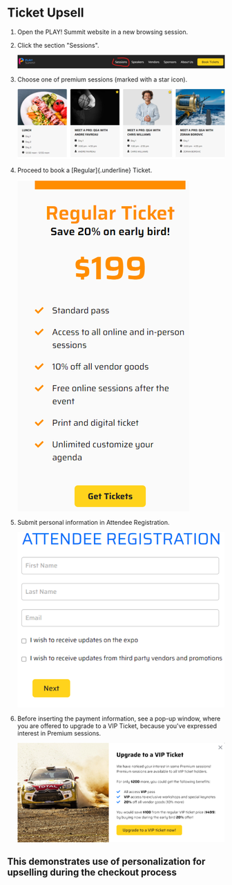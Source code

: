# Ticket Upsell

1. Open the PLAY! Summit website in a new browsing session. 

1. Click the section "Sessions".

    ![Sessions section](./media/image1.png)

1. Choose one of premium sessions (marked with a star icon).

    ![Premium session](./media/image2.png)

1. Proceed to book a [Regular]{.underline} Ticket.

    ![Regular ticket](./media/image3.png)

1. Submit personal information in Attendee Registration.

    ![Registration ](./media/image4.png)

1. Before inserting the payment information, see a pop-up window, where
    you are offered to upgrade to a VIP Ticket, because you've expressed
    interest in Premium sessions.

    ![Graphical user interface, text](./media/image5.png)

## This demonstrates use of personalization for upselling during the checkout process
